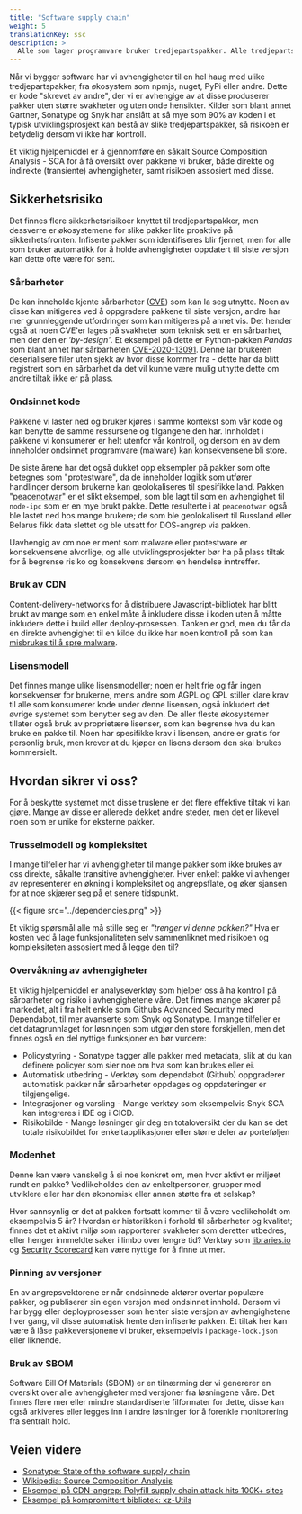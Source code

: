 ```yaml
---
title: "Software supply chain"
weight: 5
translationKey: ssc
description: >
  Alle som lager programvare bruker tredjepartspakker. Alle tredjepartspakker representerer kode skrevet av andre, og utgjør en risiko for leveransen dersom vi ikke har kontroll over hva vi bruker og oversikt over svakheter og risiko assosiert med disse.
---
```


Når vi bygger software har vi avhengigheter til en hel haug med ulike tredjepartspakker, fra økosystem som npmjs, nuget, PyPi eller andre. Dette er kode "skrevet av andre", der vi er avhengige av at disse produserer pakker uten større svakheter og uten onde hensikter. Kilder som blant annet Gartner, Sonatype og Snyk har anslått at så mye som 90% av koden i et typisk utviklingsprosjekt kan bestå av slike tredjepartspakker, så risikoen er betydelig dersom vi ikke har kontroll.

Et viktig hjelpemiddel er å gjennomføre en såkalt Source Composition Analysis - SCA for å få oversikt over pakkene vi bruker, både direkte og indirekte (transiente) avhengigheter, samt risikoen assosiert med disse. 

## Sikkerhetsrisiko
Det finnes flere sikkerhetsrisikoer knyttet til tredjepartspakker, men dessverre er økosystemene for slike pakker lite proaktive på sikkerhetsfronten. Infiserte pakker som identifiseres blir fjernet, men for alle som bruker automatikk for å holde avhengigheter oppdatert til siste versjon kan dette ofte være for sent. 

 ### Sårbarheter
 De kan inneholde kjente sårbarheter ([CVE](https://cve.mitre.org)) som kan la seg utnytte. Noen av disse kan mitigeres ved å oppgradere pakkene til siste versjon, andre har mer grunnleggende utfordringer som kan mitigeres på annet vis. Det hender også at noen CVE'er lages på svakheter som teknisk sett er en sårbarhet, men der den er _'by-design'_. Et eksempel på dette er Python-pakken _Pandas_ som blant annet har sårbarheten [CVE-2020-13091](https://cve.mitre.org/cgi-bin/cvename.cgi?name=CVE-2020-13091). Denne lar brukeren deserialisere filer uten sjekk av hvor disse kommer fra - dette har da blitt registrert som en sårbarhet da det vil kunne være mulig utnytte dette om andre tiltak ikke er på plass. 
 
 ### Ondsinnet kode
 Pakkene vi laster ned og bruker kjøres i samme kontekst som vår kode og kan benytte de samme ressursene og tilgangene den har. Innholdet i pakkene vi konsumerer er helt utenfor vår kontroll, og dersom en av dem inneholder ondsinnet programvare (malware) kan konsekvensene bli store. 

 De siste årene har det også dukket opp eksempler på pakker som ofte betegnes som "protestware", da de inneholder logikk som utfører handlinger dersom brukerne kan geolokaliseres til spesifikke land. Pakken "[peacenotwar](https://en.wikipedia.org/wiki/Peacenotwar)" er et slikt eksempel, som ble lagt til som en avhengighet til ```node-ipc``` som er en mye brukt pakke. Dette resulterte i at ```peacenotwar``` også ble lastet ned hos mange brukere; de som ble geolokalisert til Russland eller Belarus fikk data slettet og ble utsatt for DOS-angrep via pakken. 

Uavhengig av om noe er ment som malware eller protestware er konsekvensene alvorlige, og alle utviklingsprosjekter bør ha på plass tiltak for å begrense risiko og konsekvens dersom en hendelse inntreffer. 

### Bruk av CDN
Content-delivery-networks for å distribuere Javascript-bibliotek har blitt brukt av mange som en enkel måte å inkludere disse i koden uten å måtte inkludere dette i build eller deploy-prosessen. Tanken er god, men du får da en direkte avhengighet til en kilde du ikke har noen kontroll på som kan [misbrukes til å spre malware](https://sansec.io/research/polyfill-supply-chain-attackX). 

### Lisensmodell
Det finnes mange ulike lisensmodeller; noen er helt frie og får ingen konsekvenser for brukerne, mens andre som AGPL og GPL stiller klare krav til alle som konsumerer kode under denne lisensen, også inkludert det øvrige systemet som benytter seg av den. De aller fleste økosystemer tillater også bruk av proprietære lisenser, som kan begrense hva du kan bruke en pakke til. Noen har spesifikke krav i lisensen, andre er gratis for personlig bruk, men krever at du kjøper en lisens dersom den skal brukes kommersielt. 

## Hvordan sikrer vi oss?
For å beskytte systemet mot disse truslene er det flere effektive tiltak vi kan gjøre. Mange av disse er allerede dekket andre steder, men det er likevel noen som er unike for eksterne pakker. 

### Trusselmodell og kompleksitet
I mange tilfeller har vi avhengigheter til mange pakker som ikke brukes av oss direkte, såkalte transitive avhengigheter. Hver enkelt pakke vi avhenger av representerer en økning i kompleksitet og angrepsflate, og øker sjansen for at noe skjærer seg på et senere tidspunkt. 

{{< figure src="../dependencies.png" >}}

Et viktig spørsmål alle må stille seg er _"trenger vi denne pakken?"_ Hva er kosten ved å lage funksjonaliteten selv sammenliknet med risikoen og kompleksiteten assosiert med å legge den til? 

### Overvåkning av avhengigheter
Et viktig hjelpemiddel er analyseverktøy som hjelper oss å ha kontroll på sårbarheter og risiko i avhengighetene våre. Det finnes mange aktører på markedet, alt i fra helt enkle som Githubs Advanced Security med Dependabot, til mer avanserte som Snyk og Sonatype. I mange tilfeller er det datagrunnlaget for løsningen som utgjør den store forskjellen, men det finnes også en del nyttige funksjoner en bør vurdere:

* Policystyring - Sonatype tagger alle pakker med metadata, slik at du kan definere policyer som sier noe om hva som kan brukes eller ei. 
* Automatisk utbedring - Verktøy som dependabot (Github) oppgraderer automatisk pakker når sårbarheter oppdages og oppdateringer er tilgjengelige. 
* Integrasjoner og varsling - Mange verktøy som eksempelvis Snyk SCA kan integreres i IDE og i CICD.
* Risikobilde - Mange løsninger gir deg en totaloversikt der du kan se det totale risikobildet for enkeltapplikasjoner eller større deler av porteføljen

### Modenhet
Denne kan være vanskelig å si noe konkret om, men hvor aktivt er miljøet rundt en pakke? Vedlikeholdes den av enkeltpersoner, grupper med utviklere eller har den økonomisk eller annen støtte fra et selskap?

Hvor sannsynlig er det at pakken fortsatt kommer til å være vedlikeholdt om eksempelvis 5 år? Hvordan er historikken i forhold til sårbarheter og kvalitet; finnes det et aktivt miljø som rapporterer svakheter som deretter utbedres, eller henger innmeldte saker i limbo over lengre tid? Verktøy som [libraries.io](https://libraries.io) og [Security Scorecard](https://securityscorecard.com/) kan være nyttige for å finne ut mer.

### Pinning av versjoner
En av angrepsvektorene er når ondsinnede aktører overtar populære pakker, og publiserer sin egen versjon med ondsinnet innhold. Dersom vi har bygg eller deployprosesser som henter siste versjon av avhengighetene hver gang, vil disse automatisk hente den infiserte pakken. Et tiltak her kan være å låse pakkeversjonene vi bruker, eksempelvis i ```package-lock.json``` eller liknende. 

### Bruk av SBOM
Software Bill Of Materials (SBOM) er en tilnærming der vi genererer en oversikt over alle avhengigheter med versjoner fra løsningene våre. Det finnes flere mer eller mindre standardiserte filformater for dette, disse kan også arkiveres eller legges inn i andre løsninger for å forenkle monitorering fra sentralt hold. 

## Veien videre
* [Sonatype: State of the software supply chain](https://www.sonatype.com/state-of-the-software-supply-chain/introduction)
* [Wikipedia: Source Composition Analysis](https://en.wikipedia.org/wiki/Software_composition_analysis)
* [Eksempel på CDN-angrep: Polyfill supply chain attack hits 100K+ sites](https://sansec.io/research/polyfill-supply-chain-attackX)
* [Eksempel på kompromittert bibliotek: xz-Utils](https://arstechnica.com/security/2024/04/what-we-know-about-the-xz-utils-backdoor-that-almost-infected-the-world/)